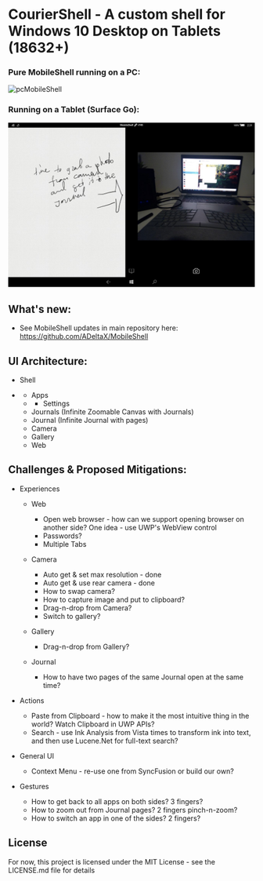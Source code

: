 # CourierShell - A custom shell for Windows 10 Desktop on Tablets (18632+)

### Pure MobileShell running on a PC:
![pcMobileShell](demo/PC.png "MobileShell running on a PC")

### Running on a Tablet (Surface Go):
![tabletCourierShell](demo/CourierShellDemo_1_Journal_Camera.jpg "Courier-like app and MobileShell running on a Tablet")

## What's new:

- See MobileShell updates in main repository here: <https://github.com/ADeltaX/MobileShell>

## UI Architecture:

- Shell

- - Apps
  - - Settings
  - Journals (Infinite Zoomable Canvas with Journals)
  - Journal (Infinite Journal with pages)
  - Camera
  - Gallery
  - Web

## Challenges & Proposed Mitigations:

 - Experiences

    - Web

       - Open web browser - how can we support opening browser on another side? One idea - use UWP's WebView control
       - Passwords?
       - Multiple Tabs 
     - Camera
        - Auto get & set max resolution - done
        - Auto get & use rear camera - done
        - How to swap camera?
        - How to capture image and put to clipboard?
        - Drag-n-drop from Camera?
        - Switch to gallery?
    - Gallery
       - Drag-n-drop from Gallery?
    - Journal
       - How to have two pages of the same Journal open at the same time?
 - Actions
   - Paste from Clipboard - how to make it the most intuitive thing in the world? Watch Clipboard in UWP APIs?
   - Search - use Ink Analysis from Vista times to transform ink into text, and then use Lucene.Net for full-text search?

- General UI
    - Context Menu - re-use one from SyncFusion or build our own?
- Gestures
    - How to get back to all apps on both sides? 3 fingers?
    - How to zoom out from Journal pages? 2 fingers pinch-n-zoom?
    - How to switch an app in one of the sides? 2 fingers?

## License

For now, this project is licensed under the MIT License - see the LICENSE.md file for details
